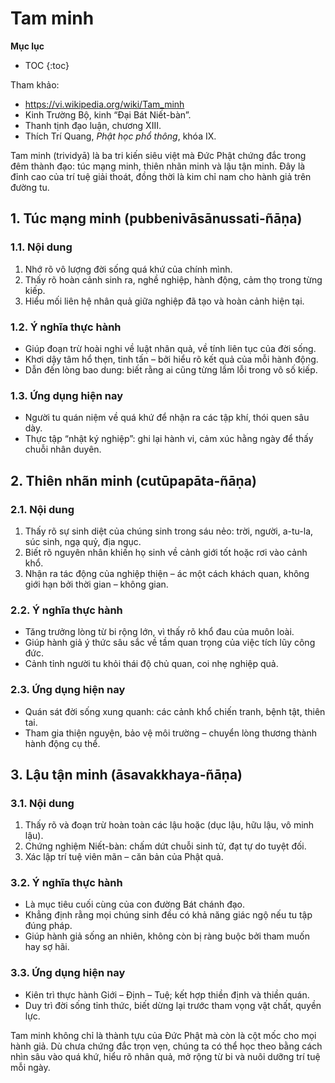 # Tam minh

**Mục lục**

- TOC
{:toc}

Tham khảo:

- <https://vi.wikipedia.org/wiki/Tam_minh>
- Kinh Trường Bộ, kinh “Đại Bát Niết-bàn”.
- Thanh tịnh đạo luận, chương XIII.
- Thích Trí Quang, *Phật học phổ thông*, khóa IX.

Tam minh (trividyā) là ba tri kiến siêu việt mà Đức Phật chứng đắc trong đêm thành đạo: túc mạng minh, thiên nhãn minh và lậu tận minh. Đây là đỉnh cao của trí tuệ giải thoát, đồng thời là kim chỉ nam cho hành giả trên đường tu.

## 1. Túc mạng minh (pubbenivāsānussati-ñāṇa)

### 1.1. Nội dung

1. Nhớ rõ vô lượng đời sống quá khứ của chính mình.
2. Thấy rõ hoàn cảnh sinh ra, nghề nghiệp, hành động, cảm thọ trong từng kiếp.
3. Hiểu mối liên hệ nhân quả giữa nghiệp đã tạo và hoàn cảnh hiện tại.

### 1.2. Ý nghĩa thực hành

- Giúp đoạn trừ hoài nghi về luật nhân quả, về tính liên tục của đời sống.
- Khơi dậy tâm hổ thẹn, tinh tấn – bởi hiểu rõ kết quả của mỗi hành động.
- Dẫn đến lòng bao dung: biết rằng ai cũng từng lầm lỗi trong vô số kiếp.

### 1.3. Ứng dụng hiện nay

- Người tu quán niệm về quá khứ để nhận ra các tập khí, thói quen sâu dày.
- Thực tập “nhật ký nghiệp”: ghi lại hành vi, cảm xúc hằng ngày để thấy chuỗi nhân duyên.

## 2. Thiên nhãn minh (cutūpapāta-ñāṇa)

### 2.1. Nội dung

1. Thấy rõ sự sinh diệt của chúng sinh trong sáu nẻo: trời, người, a-tu-la, súc sinh, ngạ quỷ, địa ngục.
2. Biết rõ nguyên nhân khiến họ sinh về cảnh giới tốt hoặc rơi vào cảnh khổ.
3. Nhận ra tác động của nghiệp thiện – ác một cách khách quan, không giới hạn bởi thời gian – không gian.

### 2.2. Ý nghĩa thực hành

- Tăng trưởng lòng từ bi rộng lớn, vì thấy rõ khổ đau của muôn loài.
- Giúp hành giả ý thức sâu sắc về tầm quan trọng của việc tích lũy công đức.
- Cảnh tỉnh người tu khỏi thái độ chủ quan, coi nhẹ nghiệp quả.

### 2.3. Ứng dụng hiện nay

- Quán sát đời sống xung quanh: các cảnh khổ chiến tranh, bệnh tật, thiên tai.
- Tham gia thiện nguyện, bảo vệ môi trường – chuyển lòng thương thành hành động cụ thể.

## 3. Lậu tận minh (āsavakkhaya-ñāṇa)

### 3.1. Nội dung

1. Thấy rõ và đoạn trừ hoàn toàn các lậu hoặc (dục lậu, hữu lậu, vô minh lậu).
2. Chứng nghiệm Niết-bàn: chấm dứt chuỗi sinh tử, đạt tự do tuyệt đối.
3. Xác lập trí tuệ viên mãn – căn bản của Phật quả.

### 3.2. Ý nghĩa thực hành

- Là mục tiêu cuối cùng của con đường Bát chánh đạo.
- Khẳng định rằng mọi chúng sinh đều có khả năng giác ngộ nếu tu tập đúng pháp.
- Giúp hành giả sống an nhiên, không còn bị ràng buộc bởi tham muốn hay sợ hãi.

### 3.3. Ứng dụng hiện nay

- Kiên trì thực hành Giới – Định – Tuệ; kết hợp thiền định và thiền quán.
- Duy trì đời sống tỉnh thức, biết dừng lại trước tham vọng vật chất, quyền lực.

Tam minh không chỉ là thành tựu của Đức Phật mà còn là cột mốc cho mọi hành giả. Dù chưa chứng đắc trọn vẹn, chúng ta có thể học theo bằng cách nhìn sâu vào quá khứ, hiểu rõ nhân quả, mở rộng từ bi và nuôi dưỡng trí tuệ mỗi ngày.

